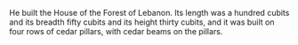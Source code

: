 He built the House of the Forest of Lebanon. Its length was a hundred cubits and its breadth fifty cubits and its height thirty cubits, and it was built on four rows of cedar pillars, with cedar beams on the pillars.

